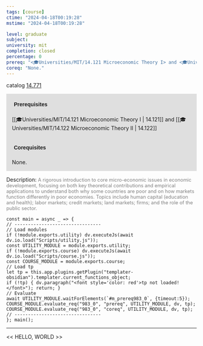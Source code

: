 ```yaml
---
tags: [course]
ctime: "2024-04-18T00:19:28"
mstime: "2024-04-18T00:19:28"

level: graduate
subject: 
university: mit
completion: closed
percentage: 0
prereq: "<🎓Universities/MIT/14.121 Microeconomic Theory I> and <🎓Universities/MIT/14.122 Microeconomic Theory II>"
coreq: "None."
---
```


catalog [14.771](http://student.mit.edu/catalog/m14b.html#14.771)

<span style="display: block; padding: 15px; background-color: rgb(100, 100, 100, 0.2);"><font id="m_prereq983_0" style="display: block; font-family: Arial, sans-serif; font-weight: bold; padding: 5px">Prerequisites</font><br><span id="prereq983_0">[[🎓Universities/MIT/14.121 Microeconomic Theory I | 14.121]] and [[🎓Universities/MIT/14.122 Microeconomic Theory II | 14.122]]</span></span>
<span style="display: block; padding: 15px; background-color: rgb(100, 100, 100, 0.2);"><font id="m_coreq983_0" style="display: block; font-family: Arial, sans-serif; font-weight: bold; padding: 5px">Corequisites</font><br><span id="coreq983_0">None.</span></span>

<font style="">Description:</font>
<font style="color: grey; font-size: 0.8rem;">A rigorous introduction to core micro-economic issues in economic development, focusing on both key theoretical contributions and empirical applications to understand both why some countries are poor and on how markets function differently in poor economies. Topics include human capital (education and health); labor markets; credit markets; land markets; firms; and the role of the public sector.</font>

```dataviewjs
const main = async _ => {
// --------------------------------
// Load modules
if (!module.exports.utility) dv.executeJs(await dv.io.load("Scripts/utility.js"));
const UTILITY_MODULE = module.exports.utility;
if (!module.exports.course) dv.executeJs(await dv.io.load("Scripts/course.js"));
const COURSE_MODULE = module.exports.course;
// Load tp
let tp = this.app.plugins.getPlugin("templater-obsidian").templater.current_functions_object;
if (!tp) { dv.paragraph("<font style='color: red'>tp not loaded!</font>"); return; }
// Evaluate
await UTILITY_MODULE.waitForElements(`#m_prereq983_0`, {timeout:5});
COURSE_MODULE.evaluate_req("983_0", "prereq", UTILITY_MODULE, dv, tp);
COURSE_MODULE.evaluate_req("983_0", "coreq", UTILITY_MODULE, dv, tp);
// --------------------------------
}; main();
```

---

<< HELLO, WORLD >>

